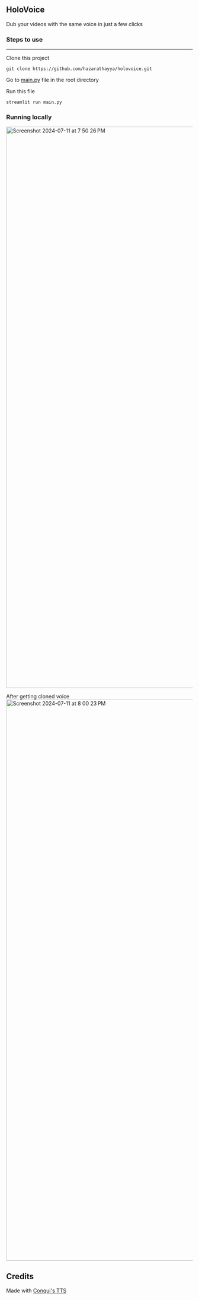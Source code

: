 ## HoloVoice
Dub your videos with the same voice in just a few clicks


### Steps to use
--- 
Clone this project
```
git clone https://github.com/hazarathayya/holovoice.git
```
Go to [main.py](main.py) file in the root directory

Run this file
```
streamlit run main.py
```

### Running locally
<img width="1512" alt="Screenshot 2024-07-11 at 7 50 26 PM" src="https://github.com/hazarathayya/holovoice/assets/92698778/8c6d1ea1-d7d4-4bd3-b32c-befd5ef58902">

After getting cloned voice
<img width="1512" alt="Screenshot 2024-07-11 at 8 00 23 PM" src="https://github.com/hazarathayya/holovoice/assets/92698778/f54a8eec-b7e7-402c-970c-51708470571d">


## Credits
Made with [Conqui's TTS](https://github.com/coqui-ai/TTS/tree/dev)
